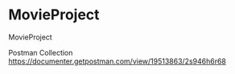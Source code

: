 # MovieProject
MovieProject

Postman Collection 
https://documenter.getpostman.com/view/19513863/2s946h6r68





